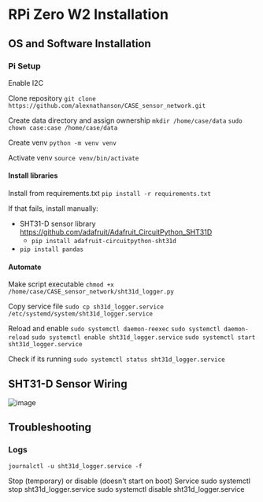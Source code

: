 # RPi Zero W2 Installation

## OS and Software Installation

### Pi Setup
Enable I2C

Clone repository
`git clone https://github.com/alexnathanson/CASE_sensor_network.git`

Create data directory and assign ownership
`mkdir /home/case/data`
`sudo chown case:case /home/case/data`

Create venv
`python -m venv venv`

Activate venv
`source venv/bin/activate`

#### Install libraries

Install from requirements.txt
`pip install -r requirements.txt`

If that fails, install manually:

* SHT31-D sensor library https://github.com/adafruit/Adafruit_CircuitPython_SHT31D
	* `pip install adafruit-circuitpython-sht31d`
* `pip install pandas`

#### Automate

Make script executable
`chmod +x /home/case/CASE_sensor_network/sht31d_logger.py`


Copy service file
`sudo cp sh31d_logger.service /etc/systemd/system/sht31d_logger.service`

Reload and enable
`sudo systemctl daemon-reexec`
`sudo systemctl daemon-reload`
`sudo systemctl enable sht31d_logger.service`
`sudo systemctl start sht31d_logger.service`

Check if its running
`sudo systemctl status sht31d_logger.service`

## SHT31-D Sensor Wiring
![image](https://cdn-learn.adafruit.com/assets/assets/000/101/432/medium640/adafruit_products_SHT31_RasPi_breadboard_bb.jpg?1618427246)

## Troubleshooting

### Logs
`journalctl -u sht31d_logger.service -f`

Stop (temporary) or disable (doesn't start on boot) Service
sudo systemctl stop sht31d_logger.service
sudo systemctl disable sht31d_logger.service